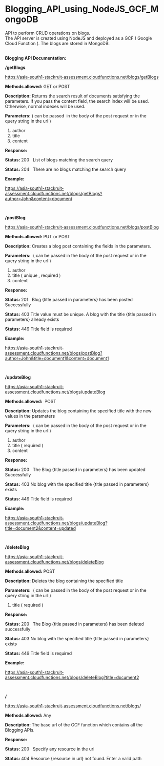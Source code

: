 # Blogging_API_using_NodeJS_GCF_MongoDB

API to perform CRUD operations on blogs. <br/>
The API server is created using NodeJS and deployed as a GCF ( Google Cloud Function ). The blogs are stored in MongoDB.
<br/><br/>
<p><strong>Blogging API Documentation:</strong></p>
<p><strong>/getBlogs</strong></p>
<p><a href="https://asia-south1-stackruit-assessment.cloudfunctions.net/test1/getBlogs"><span style="font-weight: 400;">https://asia-south1-stackruit-assessment.cloudfunctions.net/blogs/getBlogs</span></a></p>
<p><strong>Methods allowed:</strong><span style="font-weight: 400;"> GET or POST&nbsp;</span></p>
<p><strong>Description:</strong><span style="font-weight: 400;"> Returns the search result of documents satisfying the parameters. If you pass the content field, the search index will be used. Otherwise, normal indexes will be used.</span></p>
<p><strong>Parameters:</strong><span style="font-weight: 400;"> ( can be passed&nbsp; in the body of the post request or in the query string in the url )&nbsp;</span></p>
<ol>
<li style="font-weight: 400;"><span style="font-weight: 400;">author&nbsp;</span></li>
<li style="font-weight: 400;"><span style="font-weight: 400;">title</span></li>
<li style="font-weight: 400;"><span style="font-weight: 400;">content</span></li>
</ol>
<p><strong>Response:</strong></p>
<p><strong>Status:</strong><span style="font-weight: 400;"> 200 &nbsp; </span> <span style="font-weight: 400;">List of blogs matching the search query</span></p>
<p><strong>Status:</strong><span style="font-weight: 400;"> 204 &nbsp; </span> <span style="font-weight: 400;">There are no blogs matching the search query</span></p>
<p><strong>Example:</strong></p>
<p><a href="https://asia-south1-stackruit-assessment.cloudfunctions.net/test1/getBlogs?author=John&amp;content=document"><span style="font-weight: 400;">https://asia-south1-stackruit-assessment.cloudfunctions.net/blogs/getBlogs?author=John&amp;content=document</span></a></p>
<p>&nbsp;</p>
<p><strong>/postBlog</strong></p>
<p><a href="https://asia-south1-stackruit-assessment.cloudfunctions.net/test1/postBlog"><span style="font-weight: 400;">https://asia-south1-stackruit-assessment.cloudfunctions.net/blogs/postBlog</span></a></p>
<p><strong>Methods allowed:</strong><span style="font-weight: 400;"> PUT or POST&nbsp;</span></p>
<p><strong>Description:</strong><span style="font-weight: 400;"> Creates a blog post containing the fields in the parameters.</span></p>
<p><strong>Parameters:</strong><span style="font-weight: 400;">&nbsp; ( can be passed in the body of the post request or in the query string in the url )&nbsp;</span></p>
<ol>
<li style="font-weight: 400;"><span style="font-weight: 400;">author&nbsp;</span></li>
<li style="font-weight: 400;"><span style="font-weight: 400;">title ( unique , required )</span></li>
<li style="font-weight: 400;"><span style="font-weight: 400;">content</span></li>
</ol>
<p><strong>Response:</strong></p>
<p><strong>Status:</strong><span style="font-weight: 400;"> 201 &nbsp; </span> <span style="font-weight: 400;">Blog {title passed in parameters} has been posted Successfully</span></p>
<p><strong>Status:</strong><span style="font-weight: 400;"> 403</span> <span style="font-weight: 400;">Title value must be unique. A blog with the title {title passed in parameters} already exists</span></p>
<p><strong>Status:</strong><span style="font-weight: 400;"> 449</span> <span style="font-weight: 400;">Title field is required</span></p>
<p><strong>Example:</strong></p>
<p><a href="https://asia-south1-stackruit-assessment.cloudfunctions.net/test1/postBlog?author=John&amp;title=document1&amp;content=document1"><span style="font-weight: 400;">https://asia-south1-stackruit-assessment.cloudfunctions.net/blogs/postBlog?author=John&amp;title=document1&amp;content=document1</span></a></p>
<p>&nbsp;</p>
<p><strong>/updateBlog</strong></p>
<p><a href="https://asia-south1-stackruit-assessment.cloudfunctions.net/test1/updateBlog"><span style="font-weight: 400;">https://asia-south1-stackruit-assessment.cloudfunctions.net/blogs/updateBlog</span></a></p>
<p><strong>Methods allowed:</strong><span style="font-weight: 400;">&nbsp; POST&nbsp;</span></p>
<p><strong>Description:</strong><span style="font-weight: 400;"> Updates the blog containing the specified title with the new values in the parameters</span></p>
<p><strong>Parameters:</strong><span style="font-weight: 400;">&nbsp; ( can be passed in the body of the post request or in the query string in the url )&nbsp;</span></p>
<ol>
<li style="font-weight: 400;"><span style="font-weight: 400;">author&nbsp;</span></li>
<li style="font-weight: 400;"><span style="font-weight: 400;">title ( required )</span></li>
<li style="font-weight: 400;"><span style="font-weight: 400;">content</span></li>
</ol>
<p><strong>Response:</strong></p>
<p><strong>Status:</strong><span style="font-weight: 400;"> 200 &nbsp; </span> <span style="font-weight: 400;">The Blog {title passed in parameters} has been updated Successfully</span></p>
<p><strong>Status:</strong><span style="font-weight: 400;"> 403</span> <span style="font-weight: 400;">No blog with the specified title {title passed in parameters} exists</span></p>
<p><strong>Status:</strong><span style="font-weight: 400;"> 449</span> <span style="font-weight: 400;">Title field is required</span></p>
<p><strong>Example:</strong></p>
<p><a href="https://asia-south1-stackruit-assessment.cloudfunctions.net/test1/updateBlog?title=document2&amp;content=updated"><span style="font-weight: 400;">https://asia-south1-stackruit-assessment.cloudfunctions.net/blogs/updateBlog?title=document2&amp;content=updated</span></a></p>
<p>&nbsp;</p>
<p><strong>/deleteBlog</strong></p>
<p><a href="https://asia-south1-stackruit-assessment.cloudfunctions.net/Stackruit_Blogs/deleteBlog"><span style="font-weight: 400;">https://asia-south1-stackruit-assessment.cloudfunctions.net/blogs/deleteBlog</span></a></p>
<p><strong>Methods allowed:</strong><span style="font-weight: 400;"> POST&nbsp;</span></p>
<p><strong>Description:</strong><span style="font-weight: 400;"> Deletes the blog containing the specified title</span></p>
<p><strong>Parameters:</strong><span style="font-weight: 400;">&nbsp; ( can be passed in the body of the post request or in the query string in the url )&nbsp;</span></p>
<ol>
<li style="font-weight: 400;"><span style="font-weight: 400;">title ( required )</span></li>
</ol>
<p><strong>Response:</strong></p>
<p><strong>Status:</strong><span style="font-weight: 400;"> 200 &nbsp; </span> <span style="font-weight: 400;">The Blog {title passed in parameters} has been deleted successfully</span></p>
<p><strong>Status:</strong><span style="font-weight: 400;"> 403</span> <span style="font-weight: 400;">No blog with the specified title {title passed in parameters} exists</span></p>
<p><strong>Status:</strong><span style="font-weight: 400;"> 449</span> <span style="font-weight: 400;">Title field is required</span></p>
<p><strong>Example:</strong></p>
<p><a href="https://asia-south1-stackruit-assessment.cloudfunctions.net/test1/deleteBlog?title=document2"><span style="font-weight: 400;">https://asia-south1-stackruit-assessment.cloudfunctions.net/blogs/deleteBlog?title=document2</span></a></p>
<p>&nbsp;</p>
<p><strong>/</strong></p>
<p><a href="https://asia-south1-stackruit-assessment.cloudfunctions.net/test1/"><span style="font-weight: 400;">https://asia-south1-stackruit-assessment.cloudfunctions.net/blogs/</span></a></p>
<p><strong>Methods allowed:</strong><span style="font-weight: 400;"> Any</span></p>
<p><strong>Description: </strong><span style="font-weight: 400;">The base url of the GCF function which contains all the Blogging APIs.</span></p>
<p><strong>Response:</strong></p>
<p><strong>Status:</strong><span style="font-weight: 400;"> 200 &nbsp; </span> <span style="font-weight: 400;">Specify any resource in the url</span></p>
<p><strong>Status:</strong><span style="font-weight: 400;"> 404</span> <span style="font-weight: 400;">Resource {resource in url} not found. Enter a valid path</span></p>
<p>&nbsp;</p>
